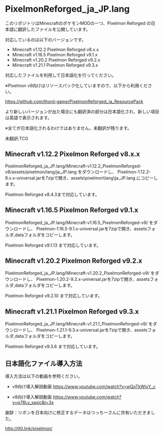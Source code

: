 # PixelmonReforged_ja_JP.lang
このリポジトリはMinecraftのポケモンMODの一つ、Pixelmon Reforged の日本語に翻訳したファイルを公開しています。

対応しているのは以下のバージョンです。

- Minecraft v1.12.2 Pixelmon Reforged v8.x.x
- Minecraft v1.16.5 Pixelmon Reforged v9.1.x
- Minecraft v1.20.2 Pixelmon Reforged v9.2.x
- Minecraft v1.21.1 Pixelmon Reforged v9.3.x

対応したファイルを利用して日本語化を行ってください。

※Pixelmon v9向けはリソースパック化していますので、以下から利用ください。

https://github.com/thord-game/PixelmonReforged_ja_ResourcePack

より新しいバージョンが出た場合にも翻訳済の部分は日本語化され、新しい項目は英語で表示されます。

※全てが日本語化されるわけではありません。未翻訳が残ります。

未翻訳:TCG


## Minecraft v1.12.2 Pixelmon Reforged v8.x.x

PixelmonReforged_ja_JP.lang/Minecraft-v1.12.2_PixelmonReforged-v8/assets/pixelmon/lang/ja_JP.lang をダウンロードし、
Pixelmon-1.12.2-8.x.x-universal.jarを7zipで開き、assets\pixelmon\lang\ja_JP.lang にコピーします。

Pixelmon Reforged v8.4.3まで対応しています。


## Minecraft v1.16.5 Pixelmon Reforged v9.1.x

PixelmonReforged_ja_JP.lang/Minecraft-v1.16.5_PixelmonReforged-v9/ をダウンロードし、
Pixelmon-1.16.5-9.1.x-universal.jarを7zipで開き、assetsフォルダ,dataフォルダをコピーします。

Pixelmon Reforged v9.1.13 まで対応しています。


## Minecraft v1.20.2 Pixelmon Reforged v9.2.x

PixelmonReforged_ja_JP.lang/Minecraft-v1.20.2_PixelmonReforged-v9/ をダウンロードし、
Pixelmon-1.20.2-9.2.x-universal.jarを7zipで開き、assetsフォルダ,dataフォルダをコピーします。

Pixelmon Reforged v9.2.10 まで対応しています。


## Minecraft v1.21.1 Pixelmon Reforged v9.3.x

PixelmonReforged_ja_JP.lang/Minecraft-v1.21.1_PixelmonReforged-v9/ をダウンロードし、
Pixelmon-1.21.1-9.3.x-universal.jarを7zipで開き、assetsフォルダ,dataフォルダをコピーします。

Pixelmon Reforged v9.3.6 まで対応しています。

## 日本語化ファイル導入方法

導入方法は以下の動画を参照ください。

- v9向け導入解説動画
https://www.youtube.com/watch?v=wQoTkWixY_c

- v8向け導入解説動画
https://www.youtube.com/watch?v=p78Lv_xasjc&t=3s


謝辞：リボンを日本向けに修正するデータはつっちーさんに共有いただきました。

http://tt0.link/pixelmon/

